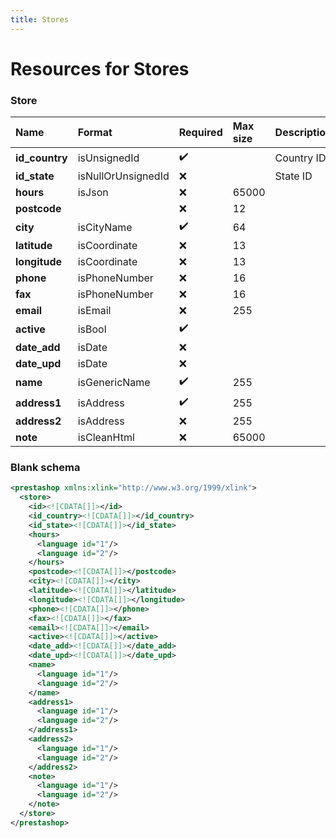 ```yaml
---
title: Stores
---
```


# Resources for Stores

### Store

|      Name      |       Format       | Required | Max size | Description |
| :------------- | :----------------- | :------- | :------- | :---------- |
| **id_country** | isUnsignedId       | ✔️       |          | Country ID  |
| **id_state**   | isNullOrUnsignedId | ❌        |          | State ID    |
| **hours**      | isJson             | ❌        | 65000    |             |
| **postcode**   |                    | ❌        | 12       |             |
| **city**       | isCityName         | ✔️       | 64       |             |
| **latitude**   | isCoordinate       | ❌        | 13       |             |
| **longitude**  | isCoordinate       | ❌        | 13       |             |
| **phone**      | isPhoneNumber      | ❌        | 16       |             |
| **fax**        | isPhoneNumber      | ❌        | 16       |             |
| **email**      | isEmail            | ❌        | 255      |             |
| **active**     | isBool             | ✔️       |          |             |
| **date_add**   | isDate             | ❌        |          |             |
| **date_upd**   | isDate             | ❌        |          |             |
| **name**       | isGenericName      | ✔️       | 255      |             |
| **address1**   | isAddress          | ✔️       | 255      |             |
| **address2**   | isAddress          | ❌        | 255      |             |
| **note**       | isCleanHtml        | ❌        | 65000    |             |


### Blank schema

```xml
<prestashop xmlns:xlink="http://www.w3.org/1999/xlink">
  <store>
    <id><![CDATA[]]></id>
    <id_country><![CDATA[]]></id_country>
    <id_state><![CDATA[]]></id_state>
    <hours>
      <language id="1"/>
      <language id="2"/>
    </hours>
    <postcode><![CDATA[]]></postcode>
    <city><![CDATA[]]></city>
    <latitude><![CDATA[]]></latitude>
    <longitude><![CDATA[]]></longitude>
    <phone><![CDATA[]]></phone>
    <fax><![CDATA[]]></fax>
    <email><![CDATA[]]></email>
    <active><![CDATA[]]></active>
    <date_add><![CDATA[]]></date_add>
    <date_upd><![CDATA[]]></date_upd>
    <name>
      <language id="1"/>
      <language id="2"/>
    </name>
    <address1>
      <language id="1"/>
      <language id="2"/>
    </address1>
    <address2>
      <language id="1"/>
      <language id="2"/>
    </address2>
    <note>
      <language id="1"/>
      <language id="2"/>
    </note>
  </store>
</prestashop>
```

